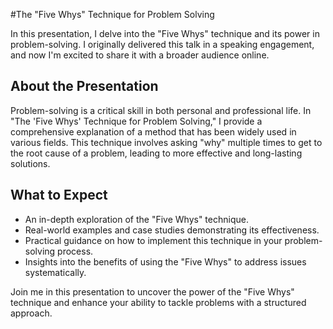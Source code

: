 #The "Five Whys" Technique for Problem Solving

In this presentation, I delve into the "Five Whys" technique and its power in problem-solving. I originally delivered this talk in a speaking engagement, and now I'm excited to share it with a broader audience online.

## About the Presentation
Problem-solving is a critical skill in both personal and professional life. In "The 'Five Whys' Technique for Problem Solving," I provide a comprehensive explanation of a method that has been widely used in various fields. This technique involves asking "why" multiple times to get to the root cause of a problem, leading to more effective and long-lasting solutions.

## What to Expect
- An in-depth exploration of the "Five Whys" technique.
- Real-world examples and case studies demonstrating its effectiveness.
- Practical guidance on how to implement this technique in your problem-solving process.
- Insights into the benefits of using the "Five Whys" to address issues systematically.

Join me in this presentation to uncover the power of the "Five Whys" technique and enhance your ability to tackle problems with a structured approach.

